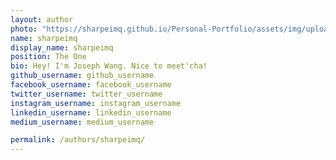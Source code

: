 ```yaml
---
layout: author
photo: "https://sharpeimq.github.io/Personal-Portfolio/assets/img/uploads/profile.png"
name: sharpeimq
display_name: sharpeimq
position: The One
bio: Hey! I'm Joseph Wang. Nice to meet'cha!
github_username: github_username
facebook_username: facebook_username
twitter_username: twitter_username
instagram_username: instagram_username
linkedin_username: linkedin_username
medium_username: medium_username

permalink: /authors/sharpeimq/
---
```


